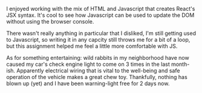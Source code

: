 I enjoyed working with the mix of HTML and Javascript that creates React's JSX syntax. It's cool to see how Javascript can be used to update the DOM without using the browser console.

There wasn't really anything in particular that I disliked, I'm still getting used to Javascript, so writing it in any capcity still throws me for a bit of a loop, but this
assignment helped me feel a little more comfortable with JS.

As for something entertaining: wild rabbits in my neighborhood have now caused my car's check engine light to come on 3 times in the last month-ish. Apparently electrical wiring that is vital to the well-being and safe operation of the vehicle makes a great chew toy. Thankfully, nothing has blown up (yet) and I have been warning-light free for 2 days now.